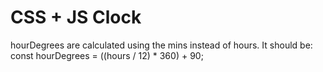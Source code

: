 # CSS + JS Clock
hourDegrees are calculated using the mins instead of hours. It should be:
const hourDegrees = ((hours / 12) * 360) + 90; 
